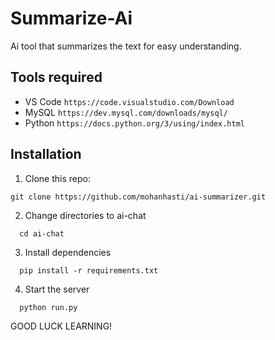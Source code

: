 
# Summarize-Ai

Ai tool that summarizes the text for easy understanding.

## Tools required
- VS Code `https://code.visualstudio.com/Download`
- MySQL `https://dev.mysql.com/downloads/mysql/`
- Python `https://docs.python.org/3/using/index.html`

## Installation

1. Clone this repo:
```
git clone https://github.com/mohanhasti/ai-summarizer.git
```

  2. Change directories to ai-chat
```
  cd ai-chat
```

3. Install dependencies
```
  pip install -r requirements.txt 

```
4. Start the server

```
  python run.py
```
GOOD LUCK LEARNING!
    
